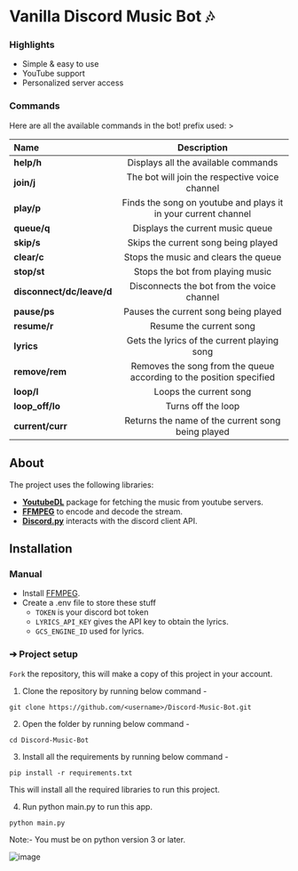 # Vanilla Discord Music Bot 🎶

### Highlights 
  - Simple & easy to use
  - YouTube support 
  - Personalized server access
### Commands

Here are all the available commands in the bot!
prefix used: >

|      Name                   |            Description                                              | 
|:----------------------------|:------------------------------------------------------------------: |
| **help/h**                  |Displays all the available commands                                  |  
| **join/j**                  |The bot will join the respective voice channel                       | 
| **play/p**                  |Finds the song on youtube and plays it in your current channel       |
| **queue/q**                 |Displays the current music queue                                     |    
| **skip/s**                  |Skips the current song being played                                  | 
| **clear/c**                 |Stops the music and clears the queue                                 |  
| **stop/st**                 |Stops the bot from playing music                                     |           
| **disconnect/dc/leave/d**   |Disconnects the bot from the voice channel                           |            
| **pause/ps**                |Pauses the current song being played                                 |
| **resume/r**                |Resume the current song                                              | 
| **lyrics**                  |Gets the lyrics of the current playing song                          |  
| **remove/rem**              |Removes the song from the queue according to the position specified  | 
| **loop/l**                  |Loops the current song                                               |           
| **loop_off/lo**             |Turns off the loop                                                   |   
| **current/curr**            |Returns the name of the current song being played                    |           

## About

The project uses the following libraries:

* **[YoutubeDL](https://github.com/ytdl-org/youtube-dl)** package for fetching the music from youtube servers.
* **[FFMPEG](https://ffmpeg.org)** to encode and decode the stream.
* **[Discord.py](https://github.com/Rapptz/discord.py)** interacts with the discord client API.

## Installation

### Manual
* Install [FFMPEG](https://ffmpeg.org).
* Create a .env file to store these stuff
   - `TOKEN` is your discord bot token
   - `LYRICS_API_KEY` gives the API key to obtain the lyrics. 
   - `GCS_ENGINE_ID` used for lyrics. 

### ➔ Project setup
`Fork` the repository, this will make a copy of this project in your account.

1. Clone the repository  by running below command -
```
git clone https://github.com/<username>/Discord-Music-Bot.git
```

2. Open the folder by running below command -
```
cd Discord-Music-Bot
```

3.  Install all the requirements by running below command -
```
pip install -r requirements.txt
```
This will install all the required libraries to run this project.

4. Run python main.py to run this app.
```
python main.py
```
Note:- You must be on python version 3 or later.

  ![image](https://github.com/user-attachments/assets/b2737d83-c1fe-458e-bfae-5d15faea4908)

